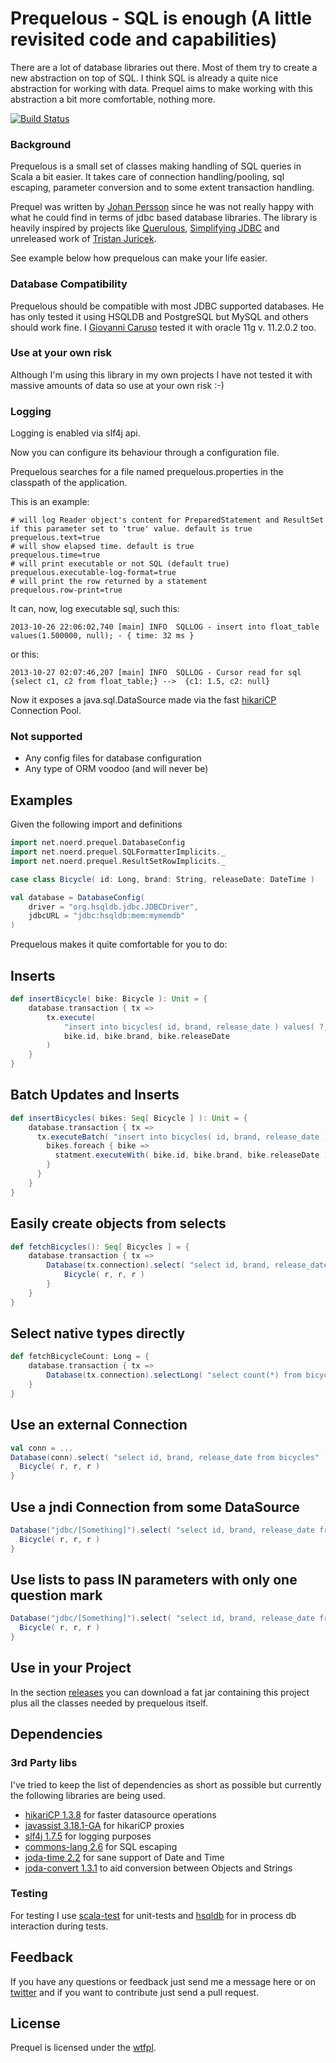 Prequelous - SQL is enough (A little revisited code and capabilities)
==================================================================

There are a lot of database libraries out there. Most of them try to create a new abstraction on top of SQL. I think SQL is already a quite nice abstraction for working with data. Prequel aims to make working with this abstraction a bit more comfortable, nothing more.

[![Build Status](https://secure.travis-ci.org/vannicaruso/prequel.png)](http://travis-ci.org/vannicaruso/prequel)

### Background

Prequelous is a small set of classes making handling of SQL queries in Scala a bit easier. It takes care of connection handling/pooling, sql escaping, parameter conversion and to some extent transaction handling.

Prequel was written by  [Johan Persson](https://github.com/jpersson) since he was not really happy with what he could find in terms of jdbc based database libraries. The library is heavily inspired by projects like [Querulous](https://github.com/nkallen/querulous), [Simplifying JDBC](http://scala.sygneca.com/code/simplifying-jdbc) and unreleased work of [Tristan Juricek](https://github.com/tristanjuricek).

See example below how prequelous can make your life easier.

### Database Compatibility

Prequelous should be compatible with most JDBC supported databases. He has only tested it using HSQLDB and PostgreSQL but MySQL and others should work fine. I [Giovanni Caruso](https://github.com/vannicaruso) tested it with oracle 11g v. 11.2.0.2 too.

### Use at your own risk

Although I'm using this library in my own projects I have not tested it with massive amounts of data so use at your own risk :-)

### Logging

Logging is enabled via slf4j api.

Now you can configure its behaviour through a configuration file.

Prequelous searches for a file named prequelous.properties in the classpath of the application.

This is an example:

    # will log Reader object's content for PreparedStatement and ResultSet if this parameter set to 'true' value. default is true
    prequelous.text=true
    # will show elapsed time. default is true
    prequelous.time=true
    # will print executable or not SQL (default true)
    prequelous.executable-log-format=true
    # will print the row returned by a statement
    prequelous.row-print=true

It can, now, log executable sql, such this:

    2013-10-26 22:06:02,740 [main] INFO  SQLLOG - insert into float_table values(1.500000, null); - { time: 32 ms }

or this:

    2013-10-27 02:07:46,207 [main] INFO  SQLLOG - Cursor read for sql {select c1, c2 from float_table;} -->  {c1: 1.5, c2: null}

Now it exposes a java.sql.DataSource made via the fast [hikariCP](http://brettwooldridge.github.io/HikariCP/) Connection Pool.

### Not supported

 * Any config files for database configuration
 * Any type of ORM voodoo (and will never be)

Examples
--------

Given the following import and definitions

```scala
import net.noerd.prequel.DatabaseConfig
import net.noerd.prequel.SQLFormatterImplicits._
import net.noerd.prequel.ResultSetRowImplicits._

case class Bicycle( id: Long, brand: String, releaseDate: DateTime )

val database = DatabaseConfig(
    driver = "org.hsqldb.jdbc.JDBCDriver",
    jdbcURL = "jdbc:hsqldb:mem:mymemdb"
)
```

Prequelous makes it quite comfortable for you to do:

## Inserts

```scala
def insertBicycle( bike: Bicycle ): Unit = {
    database.transaction { tx => 
        tx.execute( 
            "insert into bicycles( id, brand, release_date ) values( ?, ?, ? )", 
            bike.id, bike.brand, bike.releaseDate
        )
    }
}
```
## Batch Updates and Inserts

```scala
def insertBicycles( bikes: Seq[ Bicycle ] ): Unit = {
    database.transaction { tx => 
      tx.executeBatch( "insert into bicycles( id, brand, release_date ) values( ?, ?, ? )" ) { statement => 
        bikes.foreach { bike =>
          statment.executeWith( bike.id, bike.brand, bike.releaseDate )
        }
      }
    }
}
```
 
## Easily create objects from selects

```scala
def fetchBicycles(): Seq[ Bicycles ] = {
    database.transaction { tx => 
        Database(tx.connection).select( "select id, brand, release_date from bicycles" ) { r =>
            Bicycle( r, r, r )
        }
    }
}
```

## Select native types directly

```scala
def fetchBicycleCount: Long = {
    database.transaction { tx => 
        Database(tx.connection).selectLong( "select count(*) from bicycles")
    }
}
```

## Use an external Connection

```scala
val conn = ...
Database(conn).select( "select id, brand, release_date from bicycles" ) { r =>
  Bicycle( r, r, r )
}
```

## Use a jndi Connection from some DataSource

```scala
Database("jdbc/[Something]").select( "select id, brand, release_date from bicycles" ) { r =>
  Bicycle( r, r, r )
}
```

## Use lists to pass IN parameters with only one question mark

```scala
Database("jdbc/[Something]").select( "select id, brand, release_date from bicycles where id in (?)", List(1) ) { r =>
  Bicycle( r, r, r )
}
```

Use in your Project
-------------------

In the section [releases](https://github.com/vannicaruso/prequel/releases) you can download a fat jar containing this project plus all the classes needed by prequelous itself.


Dependencies
------------

### 3rd Party libs

I've tried to keep the list of dependencies as short as possible but currently the following
libraries are being used.

* [hikariCP 1.3.8](http://brettwooldridge.github.io/HikariCP/) for faster datasource operations
* [javassist 3.18.1-GA](http://www.javassist.org) for hikariCP proxies
* [slf4j 1.7.5](http://www.slf4j.org) for logging purposes
* [commons-lang 2.6](http://commons.apache.org/lang) for SQL escaping
* [joda-time 2.2](http://joda-time.sourceforge.net/) for sane support of Date and Time
* [joda-convert 1.3.1](http://www.joda.org/joda-convert/) to aid conversion between Objects and Strings

### Testing

For testing I use [scala-test](http://www.scalatest.org) for unit-tests and [hsqldb](http://hsqldb.org) for in process db interaction during tests.

Feedback
--------

If you have any questions or feedback just send me a message here or on [twitter](http://twitter.com/vannicaruso) and if you want to contribute just send a pull request.

License
-------

Prequel is licensed under the [wtfpl](http://sam.zoy.org/wtfpl/).
